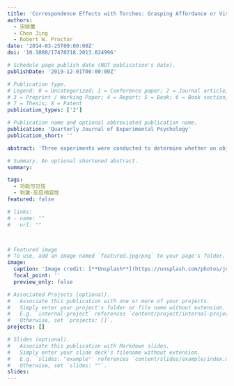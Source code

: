```yaml
---
title: 'Correspondence Effects with Torches: Grasping Affordance or Visual Feature Asymmetry?'
authors:
  - 宋晓蕾
  - Chen Jing
  - Robert W. Proctor
date: '2014-03-25T00:00:00Z'
doi: '10.1080/17470218.2013.824996'

# Schedule page publish date (NOT publication's date).
publishDate: '2019-12-01T00:00:00Z'

# Publication type.
# Legend: 0 = Uncategorized; 1 = Conference paper; 2 = Journal article;
# 3 = Preprint / Working Paper; 4 = Report; 5 = Book; 6 = Book section;
# 7 = Thesis; 8 = Patent
publication_types: ['2']

# Publication name and optional abbreviated publication name.
publication: 'Quarterly Journal of Experimental Psychology'
publication_short: ''

abstract: 'Three experiments were conducted to determine whether an object-based correspondence effect for torch (flashlight) stimuli reported by Pellicano et al. is due to a grasping affordance provided by the handle or asymmetry of feature markings on the torch. In Experiment 1 the stimuli were the same as those from Pellicano et al.'s Experiment 2, whereas in Experiments 2 and 3 the stimuli were modified versions with the graspable handle removed. Participants in all experiments performed upright or inverted orientation judgements on the torch stimuli. The results of Experiment 1 replicated those of Pellicano et al.: A small but significant object-based correspondence effect was evident, mainly when the torch was in an active state. With the handle of the torch removed in Experiment 2, making the barrel markings more asymmetric in the display, the correspondence effect was larger. Experiment 3 directly demonstrated an effect of barrel-marking asymmetry on the correspondence effect: When only the half of the markings nearest the light end of the torch was included, the correspondence effect reversed to favour the light end. The results are in agreement with a visual feature-asymmetry account and are difficult to reconcile with a grasping-affordance account.'

# Summary. An optional shortened abstract.
summary: 

tags:
  - 功能可见性
  - 刺激-反应相容性
featured: false

# links:
# - name: ""
#   url: ""



# Featured image
# To use, add an image named `featured.jpg/png` to your page's folder.
image:
  caption: 'Image credit: [**Unsplash**](https://unsplash.com/photos/jdD8gXaTZsc)'
  focal_point: ''
  preview_only: false

# Associated Projects (optional).
#   Associate this publication with one or more of your projects.
#   Simply enter your project's folder or file name without extension.
#   E.g. `internal-project` references `content/project/internal-project/index.md`.
#   Otherwise, set `projects: []`.
projects: []

# Slides (optional).
#   Associate this publication with Markdown slides.
#   Simply enter your slide deck's filename without extension.
#   E.g. `slides: "example"` references `content/slides/example/index.md`.
#   Otherwise, set `slides: ""`.
slides:
---
```


